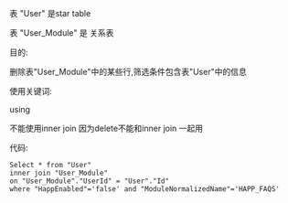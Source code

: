 表 "User" 是star table

表 "User_Module" 是 关系表

目的:

删除表"User_Module"中的某些行,筛选条件包含表"User"中的信息

使用关键词:

using

不能使用inner join 因为delete不能和inner join 一起用

代码:

    Select * from "User"
    inner join "User_Module"
    on "User_Module"."UserId" = "User"."Id" 
    where "HappEnabled"='false' and "ModuleNormalizedName"='HAPP_FAQS'
